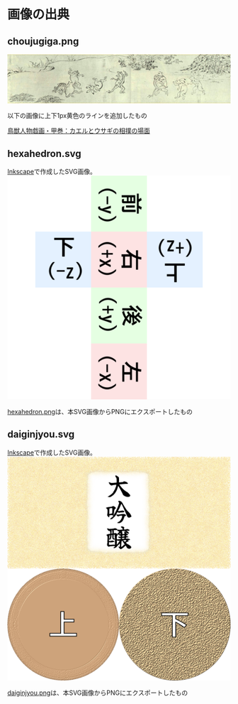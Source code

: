 # 画像の出典

## choujugiga.png

![](./choujugiga.png)

以下の画像に上下1px黄色のラインを追加したもの

[鳥獣人物戯画・甲巻：カエルとウサギの相撲の場面](https://ja.wikipedia.org/wiki/%E9%B3%A5%E7%8D%A3%E4%BA%BA%E7%89%A9%E6%88%AF%E7%94%BB#/media/%E3%83%95%E3%82%A1%E3%82%A4%E3%83%AB:Chouju_1st_scroll-05.jpg)

## hexahedron.svg

[Inkscape](https://inkscape.org/)で作成したSVG画像。
![hexahedron.svg](./hexahedron.png)

[hexahedron.png](./hexahedron.png)は、本SVG画像からPNGにエクスポートしたもの

## daiginjyou.svg

[Inkscape](https://inkscape.org/)で作成したSVG画像。
![daiginjyou.svg](./daiginjyou.png)

[daiginjyou.png](./daiginjyou.png)は、本SVG画像からPNGにエクスポートしたもの
